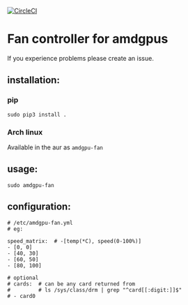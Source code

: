 [![CircleCI](https://circleci.com/gh/chestm007/amdgpu-fan.svg?style=svg)](https://circleci.com/gh/chestm007/amdgpu-fan)  

# Fan controller for amdgpus

If you experience problems please create an issue.

## installation:
### pip
`sudo pip3 install .`

### Arch linux
Available in the aur as `amdgpu-fan`

## usage:  
`sudo amdgpu-fan`  

## configuration:
```
# /etc/amdgpu-fan.yml
# eg:

speed_matrix:  # -[temp(*C), speed(0-100%)]
- [0, 0]
- [40, 30]
- [60, 50]
- [80, 100]

# optional
# cards:  # can be any card returned from 
#         # ls /sys/class/drm | grep "^card[[:digit:]]$"
# - card0
```


